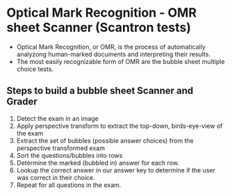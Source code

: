 # Optical Mark Recognition - OMR sheet Scanner (Scantron tests)

- Optical Mark Recognition, or OMR, is the process of automatically analyzong human-marked documents and interpreting their results.
- The most easily recognizable form of OMR are the bubble sheet multiple choice tests.

## Steps to build a bubble sheet Scanner and Grader

1. Detect the exam in an image
2. Apply perspective transform to extract the top-down, birds-eye-view of the exam
3. Extract the set of bubbles (possible answer choices) from the perspective transformed exam
4. Sort the questions/bubbles into rows
5. Determine the marked (bubbled in) answer for each row.
6. Lookup the correct answer in our answer key to determine if the user was correct in their choice.
7. Repeat for all questions in the exam.

